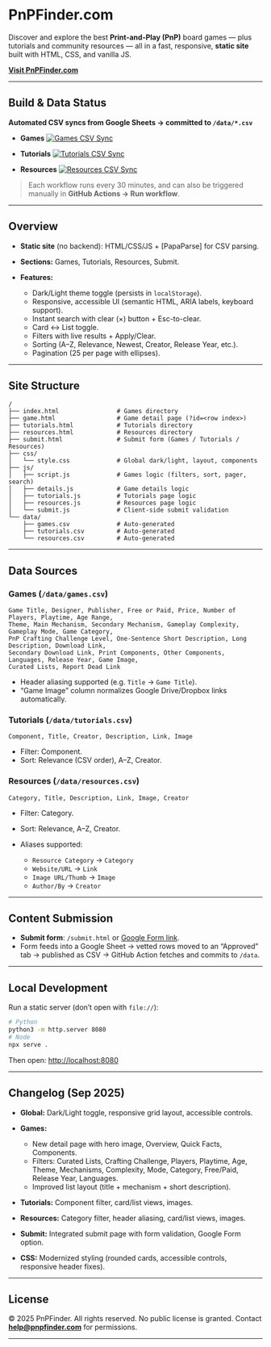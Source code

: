 # PnPFinder.com

Discover and explore the best **Print-and-Play (PnP)** board games — plus tutorials and community resources — all in a fast, responsive, **static site** built with HTML, CSS, and vanilla JS.

[**Visit PnPFinder.com**](http://pnpfinder.com)

---

## Build & Data Status

**Automated CSV syncs from Google Sheets → committed to `/data/*.csv`**

* **Games**
  [![Games CSV Sync](https://github.com/<user>/<repo>/actions/workflows/sync-games.yml/badge.svg)](https://github.com/<user>/<repo>/actions/workflows/sync-games.yml)

* **Tutorials**
  [![Tutorials CSV Sync](https://github.com/<user>/<repo>/actions/workflows/submit-tutorial.yml/badge.svg)](https://github.com/<user>/<repo>/actions/workflows/submit-tutorial.yml)

* **Resources**
  [![Resources CSV Sync](https://github.com/<user>/<repo>/actions/workflows/submit-resource.yml/badge.svg)](https://github.com/<user>/<repo>/actions/workflows/submit-resource.yml)

> Each workflow runs every 30 minutes, and can also be triggered manually in **GitHub Actions → Run workflow**.

---

## Overview

* **Static site** (no backend): HTML/CSS/JS + [PapaParse] for CSV parsing.
* **Sections:** Games, Tutorials, Resources, Submit.
* **Features:**

  * Dark/Light theme toggle (persists in `localStorage`).
  * Responsive, accessible UI (semantic HTML, ARIA labels, keyboard support).
  * Instant search with clear (×) button + Esc-to-clear.
  * Card ↔ List toggle.
  * Filters with live results + Apply/Clear.
  * Sorting (A–Z, Relevance, Newest, Creator, Release Year, etc.).
  * Pagination (25 per page with ellipses).

---

## Site Structure

```
/
├── index.html                # Games directory
├── game.html                 # Game detail page (?id=<row index>)
├── tutorials.html            # Tutorials directory
├── resources.html            # Resources directory
├── submit.html               # Submit form (Games / Tutorials / Resources)
├── css/
│   └── style.css             # Global dark/light, layout, components
├── js/
│   ├── script.js             # Games logic (filters, sort, pager, search)
│   ├── details.js            # Game details logic
│   ├── tutorials.js          # Tutorials page logic
│   ├── resources.js          # Resources page logic
│   └── submit.js             # Client-side submit validation
└── data/
    ├── games.csv             # Auto-generated
    ├── tutorials.csv         # Auto-generated
    └── resources.csv         # Auto-generated
```

---

## Data Sources

### Games (`/data/games.csv`)

```
Game Title, Designer, Publisher, Free or Paid, Price, Number of Players, Playtime, Age Range,
Theme, Main Mechanism, Secondary Mechanism, Gameplay Complexity, Gameplay Mode, Game Category,
PnP Crafting Challenge Level, One-Sentence Short Description, Long Description, Download Link,
Secondary Download Link, Print Components, Other Components, Languages, Release Year, Game Image,
Curated Lists, Report Dead Link
```

* Header aliasing supported (e.g. `Title` → `Game Title`).
* “Game Image” column normalizes Google Drive/Dropbox links automatically.

### Tutorials (`/data/tutorials.csv`)

```
Component, Title, Creator, Description, Link, Image
```

* Filter: Component.
* Sort: Relevance (CSV order), A–Z, Creator.

### Resources (`/data/resources.csv`)

```
Category, Title, Description, Link, Image, Creator
```

* Filter: Category.
* Sort: Relevance, A–Z, Creator.
* Aliases supported:

  * `Resource Category` → `Category`
  * `Website/URL` → `Link`
  * `Image URL/Thumb` → `Image`
  * `Author/By` → `Creator`

---

## Content Submission

* **Submit form**: `/submit.html` or [Google Form link](https://docs.google.com/forms/d/e/1FAIpQLSckXPkwbUa7ctk_u0Bo71YExCaENONEoa8arj1YTFPSH7VDQg/viewform?usp=sf_link).
* Form feeds into a Google Sheet → vetted rows moved to an “Approved” tab → published as CSV → GitHub Action fetches and commits to `/data`.

---

## Local Development

Run a static server (don’t open with `file://`):

```bash
# Python
python3 -m http.server 8080
# Node
npx serve .
```

Then open: [http://localhost:8080](http://localhost:8080)

---

## Changelog (Sep 2025)

* **Global:** Dark/Light toggle, responsive grid layout, accessible controls.
* **Games:**

  * New detail page with hero image, Overview, Quick Facts, Components.
  * Filters: Curated Lists, Crafting Challenge, Players, Playtime, Age, Theme, Mechanisms, Complexity, Mode, Category, Free/Paid, Release Year, Languages.
  * Improved list layout (title + mechanism + short description).
* **Tutorials:** Component filter, card/list views, images.
* **Resources:** Category filter, header aliasing, card/list views, images.
* **Submit:** Integrated submit page with form validation, Google Form option.
* **CSS:** Modernized styling (rounded cards, accessible controls, responsive header fixes).

---

## License

© 2025 PnPFinder. All rights reserved.
No public license is granted. Contact **[help@pnpfinder.com](mailto:help@pnpfinder.com)** for permissions.

---
